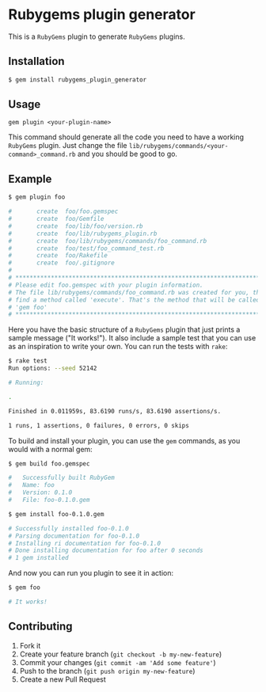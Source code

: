 # Rubygems plugin generator

This is a `RubyGems` plugin to generate `RubyGems` plugins.

## Installation

```bash
$ gem install rubygems_plugin_generator
```

## Usage

`gem plugin <your-plugin-name>`

This command should generate all the code you need to have a working `RubyGems` plugin. Just change the file `lib/rubygems/commands/<your-command>_command.rb` and you should be good to go.

## Example

```bash
$ gem plugin foo

#       create  foo/foo.gemspec
#       create  foo/Gemfile
#       create  foo/lib/foo/version.rb
#       create  foo/lib/rubygems_plugin.rb
#       create  foo/lib/rubygems/commands/foo_command.rb
#       create  foo/test/foo_command_test.rb
#       create  foo/Rakefile
#       create  foo/.gitignore
# 
# *****************************************************************************************
# Please edit foo.gemspec with your plugin information.
# The file lib/rubygems/commands/foo_command.rb was created for you, there you will
# find a method called 'execute'. That's the method that will be called when someone runs
# 'gem foo'
# *****************************************************************************************
```

Here you have the basic structure of a `RubyGems` plugin that just prints a sample message ("It works!").
It also include a sample test that you can use as an inspiration to write your own. You can run the tests with `rake`:

```bash
$ rake test
Run options: --seed 52142

# Running:

.

Finished in 0.011959s, 83.6190 runs/s, 83.6190 assertions/s.

1 runs, 1 assertions, 0 failures, 0 errors, 0 skips
```

To build and install your plugin, you can use the `gem` commands, as you would with a normal gem:

```bash
$ gem build foo.gemspec

#   Successfully built RubyGem
#   Name: foo
#   Version: 0.1.0
#   File: foo-0.1.0.gem

$ gem install foo-0.1.0.gem

# Successfully installed foo-0.1.0
# Parsing documentation for foo-0.1.0
# Installing ri documentation for foo-0.1.0
# Done installing documentation for foo after 0 seconds
# 1 gem installed
```

And now you can run you plugin to see it in action:

```bash
$ gem foo

# It works!
```

## Contributing

1. Fork it
2. Create your feature branch (`git checkout -b my-new-feature`)
3. Commit your changes (`git commit -am 'Add some feature'`)
4. Push to the branch (`git push origin my-new-feature`)
5. Create a new Pull Request
